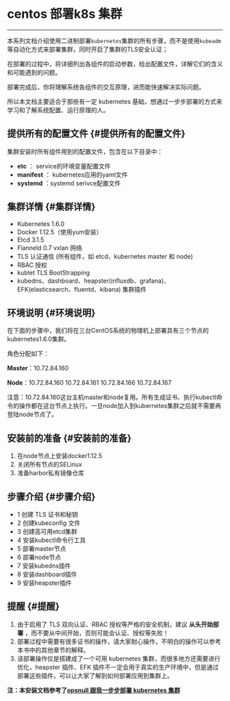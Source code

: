 # centos 部署k8s 集群

---

本系列文档介绍使用二进制部署`kubernetes`集群的所有步骤，而不是使用`kubeadm`等自动化方式来部署集群，同时开启了集群的TLS安全认证；

在部署的过程中，将详细列出各组件的启动参数，给出配置文件，详解它们的含义和可能遇到的问题。

部署完成后，你将理解系统各组件的交互原理，进而能快速解决实际问题。

所以本文档主要适合于那些有一定 kubernetes 基础，想通过一步步部署的方式来学习和了解系统配置、运行原理的人。



## 提供所有的配置文件 {#提供所有的配置文件}

集群安装时所有组件用到的配置文件，包含在以下目录中：

* **etc**
  ： service的环境变量配置文件
* **manifest**
  ： kubernetes应用的yaml文件
* **systemd**
  ：systemd serivce配置文件

## 集群详情 {#集群详情}

* Kubernetes 1.6.0
* Docker 1.12.5（使用yum安装）
* Etcd 3.1.5
* Flanneld 0.7 vxlan 网络
* TLS 认证通信 \(所有组件，如 etcd、kubernetes master 和 node\)
* RBAC 授权
* kublet TLS BootStrapping
* kubedns、dashboard、heapster\(influxdb、grafana\)、EFK\(elasticsearch、fluentd、kibana\) 集群插件



## 环境说明 {#环境说明}

在下面的步骤中，我们将在三台CentOS系统的物理机上部署具有三个节点的kubernetes1.6.0集群。

角色分配如下：

**Master**：10.72.84.160

**Node**：10.72.84.160 10.72.84.161 10.72.84.166 10.72.84.167

注意：10.72.84.160这台主机master和node复用。所有生成证书、执行kubectl命令的操作都在这台节点上执行。一旦node加入到kubernetes集群之后就不需要再登陆node节点了。



## 安装前的准备 {#安装前的准备}

1. 在node节点上安装docker1.12.5
2. 关闭所有节点的SELinux
3. 准备harbor私有镜像仓库

## 步骤介绍 {#步骤介绍}

* 1 创建 TLS 证书和秘钥
* 2 创建kubeconfig 文件
* 3 创建高可用etcd集群
* 4 安装kubectl命令行工具
* 5 部署master节点
* 6 部署node节点
* 7 安装kubedns插件
* 8 安装dashboard插件
* 9 安装heapster插件

## 提醒 {#提醒}

1. 由于启用了 TLS 双向认证、RBAC 授权等严格的安全机制，建议
   **从头开始部署**
   ，而不要从中间开始，否则可能会认证、授权等失败！
2. 部署过程中需要有很多证书的操作，请大家耐心操作，不明白的操作可以参考本书中的其他章节的解释。
3. 该部署操作仅是搭建成了一个可用 kubernetes 集群，而很多地方还需要进行优化，heapster 插件、EFK 插件不一定会用于真实的生产环境中，但是通过部署这些插件，可以让大家了解到如何部署应用到集群上。

**注：本安装文档参考了**[**opsnull 跟我一步步部署 kubernetes 集群**](https://github.com/opsnull/follow-me-install-kubernetes-cluster/)

  




